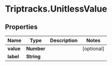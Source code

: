 # Triptracks.UnitlessValue

## Properties

Name | Type | Description | Notes
------------ | ------------- | ------------- | -------------
**value** | **Number** |  | [optional] 
**label** | **String** |  | 



